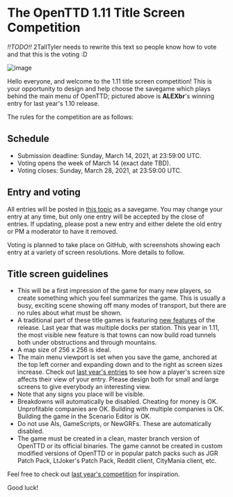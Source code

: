 # The OpenTTD 1.11 Title Screen Competition

*!!TODO!!* 2TallTyler needs to rewrite this text so people know how to vote and that this is the voting :D


![image](https://TrueBrain.github.io/title-screen-competition-1.11/layout/winner-1.10.png)

Hello everyone, and welcome to the 1.11 title screen competition!
This is your opportunity to design and help choose the savegame which plays behind the main menu of OpenTTD; pictured above is **ALEXbr**'s winning entry for last year's 1.10 release.

The rules for the competition are as follows:

## Schedule

* Submission deadline: Sunday, March 14, 2021, at 23:59:00 UTC.
* Voting opens the week of March 14 (exact date TBD).
* Voting closes: Sunday, March 28, 2021, at 23:59:00 UTC.

## Entry and voting

All entries will be posted in [this topic](https://www.tt-forums.net/viewtopic.php?f=29&t=88509) as a savegame.
You may change your entry at any time, but only one entry will be accepted by the close of entries.
If updating, please post a new entry and either delete the old entry or PM a moderator to have it removed.

Voting is planned to take place on GitHub, with screenshots showing each entry at a variety of screen resolutions.
More details to follow.

## Title screen guidelines

* This will be a first impression of the game for many new players, so create something which you feel summarizes the game. This is usually a busy, exciting scene showing off many modes of transport, but there are no rules about what must be shown.
* A traditional part of these title games is featuring [new features](https://cdn.openttd.org/openttd-releases/1.11.0-beta2/changelog.txt) of the release. Last year that was multiple docks per station. This year in 1.11, the most visible new feature is that towns can now build road tunnels both under obstructions and through mountains.
* A map size of 256 x 256 is ideal.
* The main menu viewport is set when you save the game, anchored at the top left corner and expanding down and to the right as screen sizes increase. Check out [last year's entries](https://www.tt-forums.net/viewtopic.php?f=29&t=86795) to see how a player's screen size affects their view of your entry. Please design both for small and large screens to give everybody an interesting view.
* Note that any signs you place will be visible.
* Breakdowns will automatically be disabled. Cheating for money is OK. Unprofitable companies are OK. Building with multiple companies is OK. Building the game in the Scenario Editor is OK.
* Do not use AIs, GameScripts, or NewGRFs. These are automatically disabled.
* The game must be created in a clean, master branch version of OpenTTD or its official binaries. The game cannot be created in custom modified versions of OpenTTD or in popular patch packs such as JGR Patch Pack, LtJoker's Patch Pack, Reddit client, CityMania client, etc.

Feel free to check out [last year's competition](https://www.tt-forums.net/viewtopic.php?f=29&t=86795) for inspiration.

Good luck!

